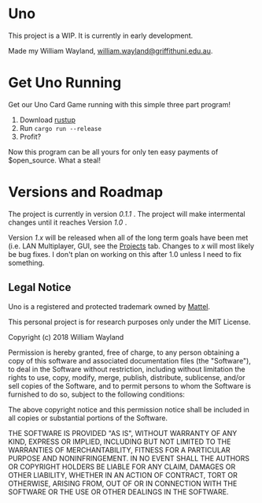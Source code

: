 # Uno

This project is a WIP. It is currently in early development.

Made my William Wayland, william.wayland@griffithuni.edu.au.

# Get Uno Running 

Get our Uno Card Game running with this simple three part program!

1. Download [rustup](https://rustup.rs)
2. Run `cargo run --release`
3. Profit?

Now this program can be all yours for only ten easy payments of $open_source. What a steal!

# Versions and Roadmap

The project is currently in version *0.1.1* . The project will make intermental changes until it reaches Version *1.0* .

Version *1.x* will be released when all of the long term goals have been met (i.e. LAN Multiplayer, GUI, see the [Projects](https://github.com/gutrix/uno/projects/1) tab. Changes to *x* will most likely be bug fixes. I don't plan on working on this after 1.0 unless I need to fix something. 

## Legal Notice 

Uno is a registered and protected trademark owned by [Mattel](https://www.mattel.com/en-us).

This personal project is for research purposes only under the MIT License. 

Copyright (c) 2018 William Wayland

Permission is hereby granted, free of charge, to any person obtaining a copy
of this software and associated documentation files (the "Software"), to deal
in the Software without restriction, including without limitation the rights
to use, copy, modify, merge, publish, distribute, sublicense, and/or sell
copies of the Software, and to permit persons to whom the Software is
furnished to do so, subject to the following conditions:

The above copyright notice and this permission notice shall be included in all
copies or substantial portions of the Software.

THE SOFTWARE IS PROVIDED "AS IS", WITHOUT WARRANTY OF ANY KIND, EXPRESS OR
IMPLIED, INCLUDING BUT NOT LIMITED TO THE WARRANTIES OF MERCHANTABILITY,
FITNESS FOR A PARTICULAR PURPOSE AND NONINFRINGEMENT. IN NO EVENT SHALL THE
AUTHORS OR COPYRIGHT HOLDERS BE LIABLE FOR ANY CLAIM, DAMAGES OR OTHER
LIABILITY, WHETHER IN AN ACTION OF CONTRACT, TORT OR OTHERWISE, ARISING FROM,
OUT OF OR IN CONNECTION WITH THE SOFTWARE OR THE USE OR OTHER DEALINGS IN THE
SOFTWARE.
    
